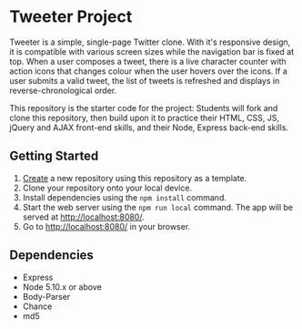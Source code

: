 # Tweeter Project

Tweeter is a simple, single-page Twitter clone. With it's responsive design, it is compatible with various screen sizes while the navigation bar is fixed at top. When a user composes a tweet, there is a live character counter with action icons that changes colour when the user hovers over the icons. If a user submits a valid tweet, the list of tweets is refreshed and displays in reverse-chronological order.

This repository is the starter code for the project: Students will fork and clone this repository, then build upon it to practice their HTML, CSS, JS, jQuery and AJAX front-end skills, and their Node, Express back-end skills.

## Getting Started

1. [Create](https://docs.github.com/en/repositories/creating-and-managing-repositories/creating-a-repository-from-a-template) a new repository using this repository as a template.
2. Clone your repository onto your local device.
3. Install dependencies using the `npm install` command.
3. Start the web server using the `npm run local` command. The app will be served at <http://localhost:8080/>.
4. Go to <http://localhost:8080/> in your browser.

## Dependencies

- Express
- Node 5.10.x or above
- Body-Parser
- Chance
- md5
